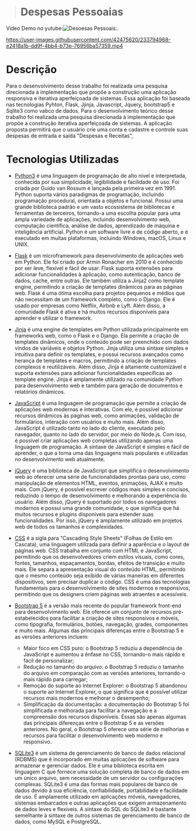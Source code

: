 
> # Despesas Pessoaias


 Video Demo no yutube:![ Desoesas Pessoais:](https://www.youtube.com/watch?v=LeIYKaxELHQ").

<https://user-images.githubusercontent.com/42475620/233794968-e2418a1b-dd9f-4bb4-b73e-76956ba57359.mp4>



# Descrição
Para o desenvolvimento desse trabalho foi realizada uma pesquisa direcionada à implementação que propõe a construção uma aplicação responsiva e iterativa aperfeiçoada de sistemas.
Essa aplicação foi baseada nas tecnologias Pyhton, Flask, Jjinja, Javascript, Jquery, bootstrap5 e Sqlite3  como vabco de dados.
Para o desenvolvimento teórico desse trabalho foi realizada uma pesquisa direcionada à implementação que propõe a construção iterativa aperfeiçoada de sistemas.
A aplicação proposta permitirá que o usuário crie uma conta e cadastre e controle  suas despesas de entrada e saída "Despesas e Receitas",

# Tecnologias Utilizadas
* [Python3](#Python-3)
é uma linguagem de programação de alto nível e interpretada, conhecida por sua simplicidade, 
legibilidade e facilidade de uso. Foi criada por Guido van Rossum e lançada pela primeira vez em 1991. Python suporta vários paradigmas de programação, incluindo programação procedural, orientada a objetos e funcional. Possui uma grande biblioteca padrão e um vasto ecossistema de bibliotecas e ferramentas de terceiros, tornando-a uma escolha popular para uma ampla variedade de aplicações, incluindo desenvolvimento web, computação científica, análise de dados, aprendizado de máquina e inteligência artificial. Python é um software livre e de código aberto, e é executado em muitas plataformas, incluindo Windows, macOS, Linux e UNIX.

* [Flask](#Flask)
é um microframework para desenvolvimento de aplicações web em Python. Ele foi criado por Armin Ronacher em 2010 e é conhecido por ser leve, flexível e fácil de usar. Flask suporta extensões para adicionar funcionalidades à aplicação, como autenticação, banco de dados, cache, entre outras. Ele também utiliza a Jinja2 como template engine, permitindo a criação de templates dinâmicos para as páginas web. Flask é uma ótima escolha para projetos pequenos e médios que não necessitam de um framework completo, como o Django. Ele é usado por empresas como Netflix, Airbnb e Lyft. Além disso, a comunidade Flask é ativa e há muitos recursos disponíveis para aprender e utilizar o framework.

* [Jinja](#Jinja)
é uma engine de templates em Python utilizada principalmente em frameworks web, como o Flask e o Django. Ela permite a criação de templates dinâmicos, onde o conteúdo pode ser preenchido com dados vindos de variáveis e objetos Python. Jinja utiliza uma sintaxe simples e intuitiva para definir os templates, e possui recursos avançados como herança de templates e macros, permitindo a criação de templates complexos e reutilizáveis. Além disso, Jinja é altamente customizável e suporta extensões para adicionar funcionalidades específicas ao template engine. Jinja é amplamente utilizado na comunidade Python para desenvolvimento web e também para geração de documentos e relatórios dinâmicos.

* [JavaScript](#JavaScript)
é uma linguagem de programação que permite a criação de aplicações web modernas e interativas. Com ele, é possível adicionar recursos dinâmicos às páginas web, como animações, validação de formulários, interação com usuários e muito mais. Além disso, JavaScript é utilizado tanto no lado do cliente, executado pelo navegador, quanto no lado do servidor, por meio do Node.js. Com isso, é possível criar aplicações web completas utilizando apenas uma linguagem de programação. A sintaxe de JavaScript é simples e fácil de aprender, o que a torna uma das linguagens mais populares e utilizadas no desenvolvimento web atualmente.

* [jQuery](#jQuery)
é uma biblioteca de JavaScript que simplifica o desenvolvimento web ao oferecer uma série de funcionalidades prontas para uso, como manipulação de elementos HTML, eventos, animações, AJAX e muito mais. Com jQuery, é possível escrever códigos mais simples e concisos, reduzindo o tempo de desenvolvimento e melhorando a experiência do usuário. Além disso, jQuery é suportado por todos os navegadores modernos e possui uma grande comunidade, o que significa que há muitos recursos e plugins disponíveis para estender suas funcionalidades. Por isso, jQuery é amplamente utilizado em projetos 
web de todos os tamanhos e complexidades.


* [CSS](#CSS)
é a sigla para "Cascading Style Sheets" (Folhas de Estilo em Cascata), uma linguagem utilizada para definir a aparência e o layout de páginas web. CSS trabalha em conjunto com HTML e JavaScript, permitindo que os desenvolvedores criem estilos visuais, como cores, fontes, tamanhos, espaçamentos, bordas, efeitos de transição e muito mais. Ele separa a apresentação visual do conteúdo HTML, permitindo que o mesmo conteúdo seja exibido de várias maneiras em diferentes dispositivos, sem precisar duplicar o código. CSS é uma das tecnologias fundamentais para o desenvolvimento de sites modernos e responsivos, permitindo que os designers criem páginas web atraentes e acessíveis.


* [Bootstrap 5](#Bootstrap-5)
é a versão mais recente do popular framework front-end para desenvolvimento web. Ele oferece um conjunto de recursos pré-estabelecidos para facilitar a criação de sites responsivos e móveis, como tipografia, formulários, botões, navegação, grades, componentes e muito mais. Algumas das principais diferenças entre o Bootstrap 5 e as versões anteriores incluem:
    * Maior foco em CSS puro: o Bootstrap 5 reduziu a dependência de JavaScript e aumentou a ênfase no CSS, tornando-o mais rápido e fácil de personalizar;
    * Redução no tamanho do arquivo: o Bootstrap 5 reduziu o tamanho do arquivo em comparação com as versões anteriores, tornando-o mais rápido para carregar;
    * Remoção do suporte ao Internet Explorer: o Bootstrap 5 abandonou o suporte ao Internet Explorer, o que significa que é possível utilizar recursos mais modernos e melhorar o desempenho;
    * Simplificação da documentação: a documentação do Bootstrap 5 foi simplificada e melhorada para facilitar a navegação e a compreensão dos recursos disponíveis.
Essas são apenas algumas das principais diferenças entre o Bootstrap 5 e as versões anteriores. No geral, o Bootstrap 5 oferece uma série de melhorias e recursos para facilitar o desenvolvimento web moderno e responsivo.

* [SQLite3](#SQLite3) 
é um sistema de gerenciamento de banco de dados relacional (RDBMS) que é incorporado em 
muitas aplicações de software para armazenar e gerenciar dados. Ele é uma biblioteca escrita em linguagem C que fornece uma solução completa de banco de dados em um único arquivo, sem necessidade de um servidor ou configurações complexas. SQLite3 é uma das formas mais populares de banco de dados devido à sua eficiência, confiabilidade, portabilidade e facilidade de uso. É amplamente utilizado em aplicações móveis, navegadores, sistemas embarcados e outras aplicações que exigem armazenamento de dados leves e flexíveis. A sintaxe do SQL do SQLite3 é bastante semelhante à sintaxe de outros sistemas de gerenciamento de banco de dados, como MySQL e PostgreSQL.
